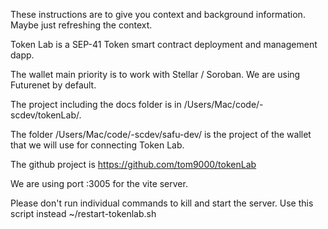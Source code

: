 These instructions are to give you context and background information. Maybe just refreshing the context.

Token Lab is a SEP-41 Token smart contract deployment and management dapp.

The wallet main priority is to work with Stellar / Soroban. We are using Futurenet by default.

The project including the docs folder is in /Users/Mac/code/-scdev/tokenLab/.

The folder /Users/Mac/code/-scdev/safu-dev/ is the project of the wallet that we will use for connecting Token Lab.

The github project is https://github.com/tom9000/tokenLab

We are using port :3005 for the vite server.

Please don't run individual commands to kill and start the server. Use this script instead ~/restart-tokenlab.sh


